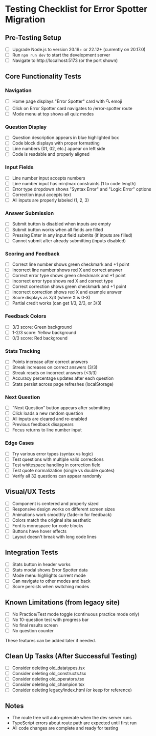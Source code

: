 # Testing Checklist for Error Spotter Migration

## Pre-Testing Setup
- [ ] Upgrade Node.js to version 20.19+ or 22.12+ (currently on 20.17.0)
- [ ] Run `npm run dev` to start the development server
- [ ] Navigate to http://localhost:5173 (or the port shown)

## Core Functionality Tests

### Navigation
- [ ] Home page displays "Error Spotter" card with 🔍 emoji
- [ ] Click on Error Spotter card navigates to /error-spotter route
- [ ] Mode menu at top shows all quiz modes

### Question Display
- [ ] Question description appears in blue highlighted box
- [ ] Code block displays with proper formatting
- [ ] Line numbers (01, 02, etc.) appear on left side
- [ ] Code is readable and properly aligned

### Input Fields
- [ ] Line number input accepts numbers
- [ ] Line number input has min/max constraints (1 to code length)
- [ ] Error type dropdown shows "Syntax Error" and "Logic Error" options
- [ ] Correction input accepts text
- [ ] All inputs are properly labeled (1, 2, 3)

### Answer Submission
- [ ] Submit button is disabled when inputs are empty
- [ ] Submit button works when all fields are filled
- [ ] Pressing Enter in any input field submits (if inputs are filled)
- [ ] Cannot submit after already submitting (inputs disabled)

### Scoring and Feedback
- [ ] Correct line number shows green checkmark and +1 point
- [ ] Incorrect line number shows red X and correct answer
- [ ] Correct error type shows green checkmark and +1 point
- [ ] Incorrect error type shows red X and correct type
- [ ] Correct correction shows green checkmark and +1 point
- [ ] Incorrect correction shows red X and example answer
- [ ] Score displays as X/3 (where X is 0-3)
- [ ] Partial credit works (can get 1/3, 2/3, or 3/3)

### Feedback Colors
- [ ] 3/3 score: Green background
- [ ] 1-2/3 score: Yellow background
- [ ] 0/3 score: Red background

### Stats Tracking
- [ ] Points increase after correct answers
- [ ] Streak increases on correct answers (3/3)
- [ ] Streak resets on incorrect answers (<3/3)
- [ ] Accuracy percentage updates after each question
- [ ] Stats persist across page refreshes (localStorage)

### Next Question
- [ ] "Next Question" button appears after submitting
- [ ] Click loads a new random question
- [ ] All inputs are cleared and re-enabled
- [ ] Previous feedback disappears
- [ ] Focus returns to line number input

### Edge Cases
- [ ] Try various error types (syntax vs logic)
- [ ] Test questions with multiple valid corrections
- [ ] Test whitespace handling in correction field
- [ ] Test quote normalization (single vs double quotes)
- [ ] Verify all 32 questions can appear randomly

## Visual/UX Tests
- [ ] Component is centered and properly sized
- [ ] Responsive design works on different screen sizes
- [ ] Animations work smoothly (fade-in for feedback)
- [ ] Colors match the original site aesthetic
- [ ] Font is monospace for code blocks
- [ ] Buttons have hover effects
- [ ] Layout doesn't break with long code lines

## Integration Tests
- [ ] Stats button in header works
- [ ] Stats modal shows Error Spotter data
- [ ] Mode menu highlights current mode
- [ ] Can navigate to other modes and back
- [ ] Score persists when switching modes

## Known Limitations (from legacy site)
- [ ] No Practice/Test mode toggle (continuous practice mode only)
- [ ] No 10-question test with progress bar
- [ ] No final results screen
- [ ] No question counter

These features can be added later if needed.

## Clean Up Tasks (After Successful Testing)
- [ ] Consider deleting old_datatypes.tsx
- [ ] Consider deleting old_constructs.tsx
- [ ] Consider deleting old_operators.tsx
- [ ] Consider deleting old_champion.tsx
- [ ] Consider deleting legacy/index.html (or keep for reference)

## Notes
- The route tree will auto-generate when the dev server runs
- TypeScript errors about route path are expected until first run
- All code changes are complete and ready for testing
